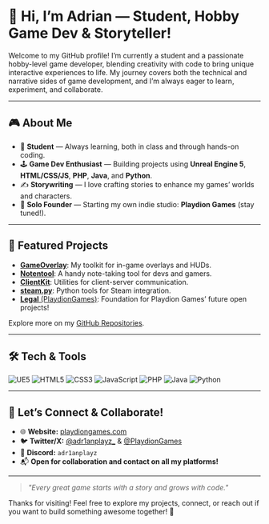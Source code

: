 # 👋 Hi, I’m Adrian — Student, Hobby Game Dev & Storyteller!

Welcome to my GitHub profile! I’m currently a student and a passionate hobby-level game developer, blending creativity with code to bring unique interactive experiences to life. My journey covers both the technical and narrative sides of game development, and I’m always eager to learn, experiment, and collaborate.

---

## 🎮 About Me

- 🏫 **Student** — Always learning, both in class and through hands-on coding.
- 🕹️ **Game Dev Enthusiast** — Building projects using **Unreal Engine 5**, **HTML/CSS/JS**, **PHP**, **Java**, and **Python**.
- ✍️ **Storywriting** — I love crafting stories to enhance my games’ worlds and characters.
- 🏢 **Solo Founder** — Starting my own indie studio: **Playdion Games** (stay tuned!).

---

## 🚀 Featured Projects

- [**GameOverlay**](https://github.com/AdrianDevProjects/GameOverlay): My toolkit for in-game overlays and HUDs.
- [**Notentool**](https://github.com/AdrianDevProjects/Notentool): A handy note-taking tool for devs and gamers.
- [**ClientKit**](https://github.com/AdrianDevProjects/ClientKit): Utilities for client-server communication.
- [**steam.py**](https://github.com/AdrianDevProjects/steam.py): Python tools for Steam integration.
- [**Legal** (PlaydionGames)](https://github.com/PlaydionGames/Legal): Foundation for Playdion Games’ future open projects!

Explore more on my [GitHub Repositories](https://github.com/AdrianDevProjects?tab=repositories).

---

## 🛠️ Tech & Tools

![UE5](https://img.shields.io/badge/Unreal%20Engine%205-313131?style=flat&logo=unrealengine&logoColor=white)
![HTML5](https://img.shields.io/badge/HTML5-E34F26?style=flat&logo=html5&logoColor=white)
![CSS3](https://img.shields.io/badge/CSS3-1572B6?style=flat&logo=css3&logoColor=white)
![JavaScript](https://img.shields.io/badge/JavaScript-F7DF1E?style=flat&logo=javascript&logoColor=black)
![PHP](https://img.shields.io/badge/PHP-777BB4?style=flat&logo=php&logoColor=white)
![Java](https://img.shields.io/badge/Java-007396?style=flat&logo=java&logoColor=white)
![Python](https://img.shields.io/badge/Python-3776AB?style=flat&logo=python&logoColor=white)

---

## 🌟 Let’s Connect & Collaborate!

- 🌐 **Website:** [playdiongames.com](https://playdiongames.com)
- 🐦 **Twitter/X:** [@adr1anplayz_](https://twitter.com/adr1anplayz_) & [@PlaydionGames](https://twitter.com/PlaydionGames)
- 💬 **Discord:** `adr1anplayz`
- 📬 **Open for collaboration and contact on all my platforms!**

---

> *"Every great game starts with a story and grows with code."*

Thanks for visiting! Feel free to explore my projects, connect, or reach out if you want to build something awesome together! 🚀